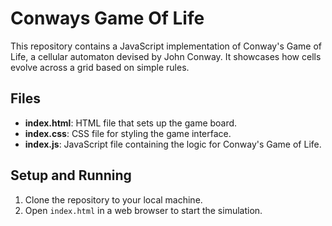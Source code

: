 # Conways Game Of Life

This repository contains a JavaScript implementation of Conway's Game of Life, a cellular automaton devised by John Conway. It showcases how cells evolve across a grid based on simple rules.

## Files

- **index.html**: HTML file that sets up the game board.
- **index.css**: CSS file for styling the game interface.
- **index.js**: JavaScript file containing the logic for Conway's Game of Life.

## Setup and Running

1. Clone the repository to your local machine.
2. Open `index.html` in a web browser to start the simulation.

